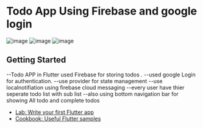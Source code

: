 # Todo App Using Firebase and google login


![image](https://user-images.githubusercontent.com/66877730/149659878-c5769f09-4f68-43ca-ab41-967ab85d1e99.png)
![image](https://user-images.githubusercontent.com/66877730/149659885-de8e34cf-fd7e-44a0-a25c-c5cbf9000822.png)
![image](https://user-images.githubusercontent.com/66877730/149660002-5c62581b-9db4-4bd2-9f46-d13b684205aa.png)


## Getting Started

--Todo APP in Flutter used Firebase for storing todos .
--used google Login for authentication.
--use provider for state management
--use localnotifiation using firebase cloud messaging
--every user have thier seperate todo list with sub list
--also using bottom navigation bar for showing  All  todo and complete todos 



- [Lab: Write your first Flutter app](https://flutter.dev/docs/get-started/codelab)
- [Cookbook: Useful Flutter samples](https://flutter.dev/docs/cookbook)



